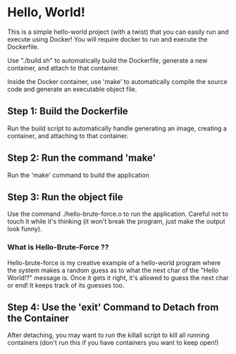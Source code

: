 # Hello, World!

This is a simple hello-world project (with a twist) that you can easily run and execute using Docker!
You will require docker to run and execute the Dockerfile.

Use "./build.sh" to automatically build the Dockerfile, generate a new container, and attach to that container.

Inside the Docker container, use 'make' to automatically compile the source code and generate an executable object file.

## Step 1: Build the Dockerfile
Run the build script to automatically handle generating an image, creating a container, and attaching to that container.

## Step 2: Run the command 'make'
Run the 'make' command to build the application

## Step 3: Run the object file
Use the command ./hello-brute-force.o to run the application. Careful not to touch it while it's thinking (it won't break the program, just make the output look funny).

### What is Hello-Brute-Force ??
Hello-brute-force is my creative example of a hello-world program where the system makes a random guess as to what the next char of the "Hello World!?" message is. Once it gets it right, it's allowed to guess the next char or end! It keeps track of its guesses too.

## Step 4: Use the 'exit' Command to Detach from the Container
After detaching, you may want to run the killall script to kill all running containers (don't run this if you have containers you want to keep open!)
